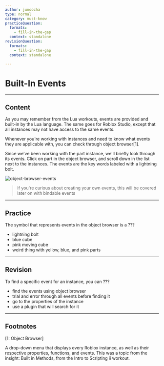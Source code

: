 ```yaml
---
author: junoocha
type: normal
category: must-know
practiceQuestion:
  formats:
    - fill-in-the-gap
  context: standalone
revisionQuestion:
  formats:
    - fill-in-the-gap
  context: standalone

---
```


# Built-In Events
---

## Content
As you may remember from the Lua workouts, events are provided and built-in by the Lua language. The same goes for Roblox Studio, except that all instances may not have access to the same events. 

Whenever you're working with instances and need to know what events they are applicable with, you can check through object browser[1].

Since we've been working with the part instance, we'll briefly look through its events. Click on part in the object browser, and scroll down in the list next to the instances. The events are the key words labeled with a lightning bolt.

![object-browser-events](https://img.enkipro.com/9718369d6baf76025aae8abae79cf2ee.png)

> If you're curious about creating your own events, this will be covered later on with bindable events
---

## Practice

The symbol that represents events in the object browser is a ???
- lightning bolt
- blue cube
- pink moving cube
- weird thing with yellow, blue, and pink parts

---

## Revision


To find a specific event for an instance, you can ???

- find the events using object browser
- trial and error through all events before finding it
- go to the properties of the instance
- use a plugin that will search for it

---

## Footnotes

[1: Object Browser]

A drop-down menu that displays every Roblox instance, as well as their respective properties, functions, and events. This was a topic from the insight: Built in Methods, from the Intro to Scripting ii workout.